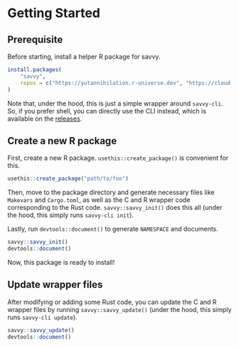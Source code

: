 # Getting Started

## Prerequisite

Before starting, install a helper R package for savvy.

``` r
install.packages(
    "savvy",
    repos = c("https://yutannihilation.r-universe.dev", "https://cloud.r-project.org")
)
```

Note that, under the hood, this is just a simple wrapper around `savvy-cli`. So,
if you prefer shell, you can directly use the CLI instead, which is available on
the [releases](https://github.com/yutannihilation/savvy/releases).

## Create a new R package

First, create a new R package. `usethis::create_package()` is convenient for
this.

``` r
usethis::create_package("path/to/foo")
```

Then, move to the package directory and generate necessary files like `Makevars`
and `Cargo.toml`, as well as the C and R wrapper code corresponding to the Rust
code. `savvy::savvy_init()` does this all (under the hood, this simply runs
`savvy-cli init`).

Lastly, run `devtools::document()` to generate `NAMESPACE` and documents.

``` r
savvy::savvy_init()
devtools::document()
```

Now, this package is ready to install!

## Update wrapper files

After modifying or adding some Rust code, you can update the C and R wrapper
files by running `savvy::savvy_update()` (under the hood, this simply runs
`savvy-cli update`).

``` r
savvy::savvy_update()
devtools::document()
```
